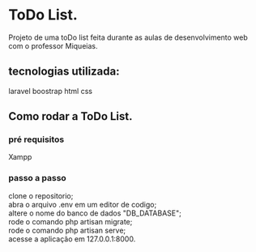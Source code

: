 # ToDo List.

Projeto de uma toDo list feita durante as aulas de desenvolvimento web com o professor Miqueias.

## tecnologias utilizada:

laravel
boostrap
html
css

## Como rodar a ToDo List.

### pré requisitos

Xampp

### passo a passo

clone o repositorio;<br>
abra o arquivo .env em um editor de codigo;<br>
altere o nome do banco de dados "DB_DATABASE";<br>
rode o comando php artisan migrate;<br>
rode o comando php artisan serve;<br>
acesse a aplicação em 127.0.0.1:8000.

